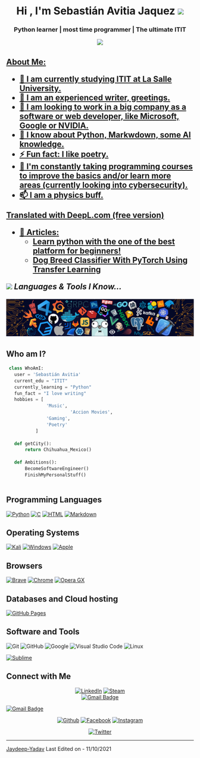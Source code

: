 <h1 align="center"><b>Hi , I'm Sebastián Avitia Jaquez </b><img src="https://media.giphy.com/media/hvRJCLFzcasrR4ia7z/giphy.gif" width="35"></h1>
<h3 align="center">Python learner | most time programmer | The ultimate ITIT </h3>

<p align="center">
  <a href="https://github.com/DenverCoder1/readme-typing-svg"><img src="https://readme-typing-svg.herokuapp.com?font=Time+New+Roman&color=cyan&size=25&center=true&vCenter=true&width=600&height=100&lines=El+mejor+programador;Un+hombre+hecho+maquina,;the+best+of+the+best,;Un+estudiante...+una+mision"</a>
</p>


<h2> About Me:


- 🔭 I am currently studying ITIT at La Salle University.
- 🌱 I am an experienced writer, greetings.
- 👯 I am looking to work in a big company as a software or web developer, like Microsoft, Google or NVIDIA.
- 💬 I know about Python, Markwdown, some AI knowledge.
- ⚡ Fun fact: I like poetry. 
- 🤔 I'm constantly taking programming courses to improve the basics and/or learn more areas (currently looking into cybersecurity).
- 📫 I am a physics buff.

Translated with DeepL.com (free version)
-  📰 Articles: 
	-	[Learn python with the one of the best platform for beginners!](https://www.coursera.org/learn/aprendiendo-programar-python) 
	- [Dog Breed Classifier With PyTorch Using Transfer Learning](https://levelup.gitconnected.com/dog-breed-classifier-with-pytorch-using-transfer-learning-8f15af6f9010)

<img src="https://media.giphy.com/media/ObNTw8Uzwy6KQ/giphy.gif" width="30px">&nbsp;***Languages & Tools I Know...***
<p align="left">

![Github Banner](https://github.com/Jaydeep-Yadav/Jaydeep-Yadav/blob/main/banner.png)

## Who am I?

 ```python
  class WhoAmI:
    user = 'Sebastián Avitia'
	current_edu = "ITIT"
    currently_learning = "Python"
    fun_fact = "I love writing"
	hobbies = [
				'Music',
                         'Accion Movies',
			 	'Gaming',
				'Poetry'
			]
	
	def getCity():
		return Chihuahua_Mexico()
	
	def Ambitions():
		BecomeSoftwareEngineer()
		FinishMyPersonalStuff()
	
 ```

## Programming Languages

 <p>
	<a href="#"><img alt="Python" src="https://img.shields.io/badge/Python%20-%2314354C.svg?style=for-the-badge&logo=python&logoColor=white"></a> 
    <a href="#"><img alt="C" src="https://img.shields.io/badge/C%20-%232370ED.svg?logo=c&logoColor=white"></a>
    <a href="#"><img alt="HTML" src="https://img.shields.io/badge/HTML%20-%23E34F26.svg?logo=html5&logoColor=white"></a>
    <a href="#"><img alt="Markdown" src="https://img.shields.io/badge/Markdown-%23000000.svg?logo=markdown&logoColor=white"></a>
	
</p>

## Operating Systems
<p>
	<a href="#"><img alt="Kali" src="https://img.shields.io/badge/Kali_Linux-557C94?logo=kali-linux&logoColor=white"></a>
	<a href="#"><img alt="Windows" src="https://img.shields.io/badge/Windows-0078D6?logo=windows&logoColor=white"></a>
	<a href="#"><img alt="Apple" src="https://img.shields.io/badge/mac%20os-000000?logo=apple&logoColor=white"></a>
	
</p>

## Browsers
<p>
	<a href="#"><img alt="Brave" src="https://img.shields.io/badge/Brave-FB542B?logo=brave&logoColor=white"></a>
	<a href="#"><img alt="Chrome" src="https://img.shields.io/badge/Google_chrome-4285F4?logo=Google-Chrome&logoColor=white"></a>
	<a href="#"><img alt="Opera GX" src="https://encrypted-tbn0.gstatic.com/images?q=tbn:ANd9GcRLILI4KfXI348jmvAtf9rotuuk9lBshwMDhw&s"></a>

</p>

## Databases and Cloud hosting

<p>
    <a href="#"><img alt="GitHub Pages" src="https://img.shields.io/badge/GitHub%20Pages-%23327FC7.svg?logo=github&logoColor=white"></a>
</p> 

## Software and Tools

![Git](https://img.shields.io/badge/git-%23F05033.svg?style=for-the-badge&logo=git&logoColor=white)
    ![GitHub](https://img.shields.io/badge/github-%23121011.svg?style=for-the-badge&logo=github&logoColor=white)
    ![Google](https://img.shields.io/badge/google-%234285F4.svg?style=for-the-badge&logo=google&logoColor=white)
    ![Visual Studio Code](https://img.shields.io/badge/Visual%20Studio%20Code-0078d7.svg?style=for-the-badge&logo=visual-studio-code&logoColor=white)
    ![Linux](https://img.shields.io/badge/Linux-FCC624?style=for-the-badge&logo=linux&logoColor=black) 
<p>
	<a href="#"><img alt="Sublime" src="https://img.shields.io/badge/sublime_text-%23575757.svg?logo=sublime-text&logoColor=important"></a>
</p>

## Connect with Me

</div>

<div align=center>
 <a href="https://www.linkedin.com/in/francisco-sebastián-avitia-jaquez-a03372313/" target="_blank"><img src="https://img.shields.io/static/v1?style=for-the-badge&message=LinkedIn&color=0A66C2&logo=LinkedIn&logoColor=FFFFFF&label=" alt="LinkedIn" /></a>
<a href="https://steamcommunity.com/id/kk10-/" target="_blank"><img width="110px" alt="Steam" src="https://e7.pngegg.com/pngimages/768/845/png-clipart-brand-logo-product-design-font-steam-text-logo.png" />
</a>
</div>
<div align="center">
  <a href="francisco.avitia.jaquez@gmail.com">
    <img src="https://img.shields.io/badge/-Gmail-c14438?style=flat-square&logo=Gmail&logoColor=white" alt="Gmail Badge">
  </a>
</div>



[![Gmail Badge](https://img.shields.io/badge/-francisco.avitia.jaquez@gmail.com-c14438?style=flat-square&logo=Gmail&logoColor=white&link=mailto:asterp04@gmail.com)](mailto:asterp04@gmail.com)

<p align="center">
  <a href="https://github.com/thejacksonF"><img alt="Github" title="Jaydeep Yadav Github" src="https://img.shields.io/badge/GitHub-100000?style=for-the-badge&logo=github&logoColor=white"></a>
  <a href="https://facebook.com/killerboy.jy"><img alt="Facebook" title="Jaydeep Yadav FB" src="https://img.shields.io/badge/Facebook-1877F2?style=for-the-badge&logo=facebook&logoColor=white"></a>
  <a href="https://www.instagram.com/_fran1617/"><img alt="Instagram" title="Jaydeep Yadav Instagram" src="https://img.shields.io/badge/Instagram-E4405F?style=for-the-badge&logo=instagram&logoColor=white"></a>
 </p>
 <p align="center">
<a href="http://twitter.com/jaydeep__Yadav_"><img alt="Twitter" title="Jaydeep Yadav Twitter" src="https://img.shields.io/badge/Twitter-1DA1F2?style=for-the-badge&logo=twitter&logoColor=white"></a>
</p>

------
[Jaydeep-Yadav](https://github.com/jaydeep-yadav)
Last Edited on - 11/10/2021
